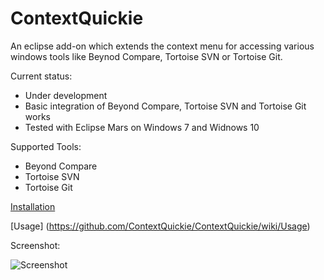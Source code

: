 # ContextQuickie
An eclipse add-on which extends the context menu for accessing various windows tools like Beynod Compare, Tortoise SVN or Tortoise Git.

Current status: 
* Under development
* Basic integration of Beyond Compare, Tortoise SVN and Tortoise Git works
* Tested with Eclipse Mars on Windows 7 and Widnows 10

Supported Tools:
* Beyond Compare
* Tortoise SVN
* Tortoise Git

[Installation](https://github.com/ContextQuickie/ContextQuickie/wiki/Installation)

[Usage] (https://github.com/ContextQuickie/ContextQuickie/wiki/Usage)

Screenshot:

![Screenshot](https://github.com/ContextQuickie/ContextQuickie/blob/master/Images/Screenshot.png)
